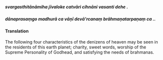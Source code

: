 ##### svargasthitānāmiha jīvaloke catvāri cihnāni vasanti dehe .
##### dānaprasaṃgo madhurā ca vāṇī devā'rcanaṃ brāhmaṇatarpaṇaṃ ca ..

#### Translation

The following four characteristics of the denizens of heaven may be seen in the residents of this earth planet; charity, sweet words, worship of the Supreme Personality of Godhead, and satisfying the needs of brahmanas.